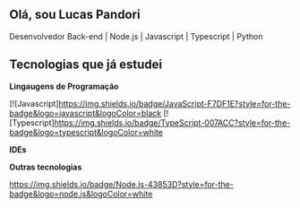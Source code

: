 ## Olá, sou Lucas Pandori
Desenvolvedor Back-end | Node.js | Javascript | Typescript | Python

## Tecnologias que já estudei

**Lingaugens de Programação**

[![Javascript]https://img.shields.io/badge/JavaScript-F7DF1E?style=for-the-badge&logo=javascript&logoColor=black [!
[Typescript]https://img.shields.io/badge/TypeScript-007ACC?style=for-the-badge&logo=typescript&logoColor=white

**IDEs**

**Outras tecnologias**

https://img.shields.io/badge/Node.js-43853D?style=for-the-badge&logo=node.js&logoColor=white
